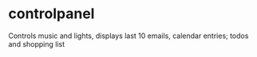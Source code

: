 # controlpanel
Controls music and lights, displays last 10 emails, calendar entries; todos and shopping list
